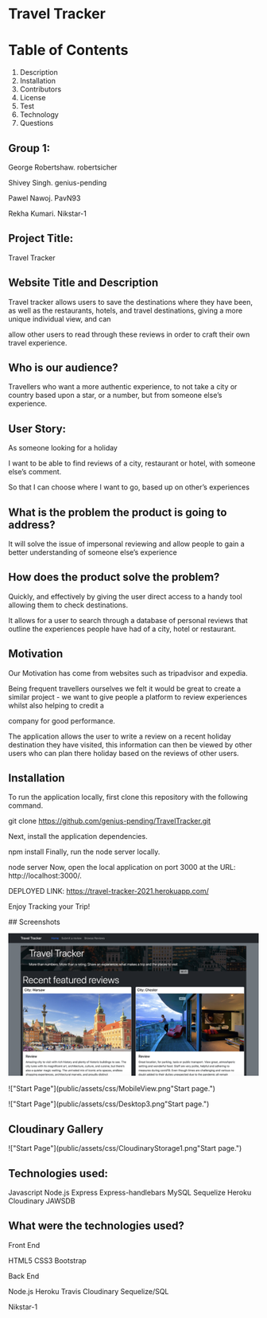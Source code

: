 # Travel Tracker

# Table of Contents
1. Description
2. Installation
3. Contributors
4. License
5. Test
6. Technology
7. Questions

## Group 1:

George Robertshaw. robertsicher

Shivey Singh. genius-pending

Pawel Nawoj. PavN93 

Rekha Kumari. Nikstar-1

## Project Title: 

Travel Tracker

## Website Title and Description

Travel tracker allows users to save the destinations where they have been, as well as the restaurants, hotels, and travel destinations, giving a more unique individual view, and can 

allow other users to read through these reviews in order to craft their own travel experience.


## Who is our audience? 

Travellers who want a more authentic experience, to not take a city or country based upon a star, or a number, but from someone else’s experience.

## User Story: 

As someone looking for a holiday

I want to be able to find reviews of a city, restaurant or hotel, with someone else’s comment.

So that I can choose where I want to go, based up on other’s experiences


## What is the problem the product is going to address? 

It will solve the issue of impersonal reviewing and allow people to gain a better understanding of someone else’s experience


## How does the product solve the problem?

Quickly, and effectively by giving the user direct access to a handy tool allowing them to check destinations. 

It allows for a user to search through a database of personal reviews that outline the experiences people have had of a city, hotel or restaurant.


## Motivation

Our Motivation has come from websites such as tripadvisor and expedia.

Being frequent travellers ourselves we felt it would be great to create a similar project - we want to give people a platform to review experiences whilst also helping to credit a 

company for good performance.

The application allows the user to write a review on a recent holiday destination they have visited, this information can then be viewed by other users who can plan there
holiday based on the reviews of other users.

## Installation
To run the application locally, first clone this repository with the following command.

git clone https://github.com/genius-pending/TravelTracker.git

Next, install the application dependencies.

npm install
Finally, run the node server locally.

node server
Now, open the local application on port 3000 at the URL: http://localhost:3000/.

DEPLOYED LINK: https://travel-tracker-2021.herokuapp.com/

Enjoy Tracking your Trip!

## Screenshots

!["Start Page"](public/assets/css/Dtop-view.png  "Start page.")

!["Start Page"](public/assets/css/MobileView.png"Start page.")

!["Start Page"](public/assets/css/Desktop3.png"Start page.")

## Cloudinary Gallery

!["Start Page"](public/assets/css/CloudinaryStorage1.png"Start page.")

## Technologies used:
Javascript
Node.js
Express
Express-handlebars
MySQL
Sequelize
Heroku
Cloudinary
JAWSDB

## What were the technologies used?

Front End

HTML5
CSS3
Bootstrap

Back End

Node.js
Heroku
Travis
Cloudinary
Sequelize/SQL


Nikstar-1




